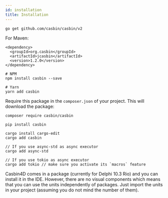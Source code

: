 ```yaml
---
id: installation
title: Installation
---
```


<!--DOCUSAURUS_CODE_TABS-->

<!--Go-->
```
go get github.com/casbin/casbin/v2
```

<!--Java-->
For Maven:

```
<dependency>
  <groupId>org.casbin</groupId>
  <artifactId>jcasbin</artifactId>
  <version>1.2.0</version>
</dependency>
```

<!--Node.js-->
```
# NPM
npm install casbin --save

# Yarn
yarn add casbin
```

<!--PHP-->
Require this package in the `composer.json` of your project. This will download the package:

```
composer require casbin/casbin
```

<!--Python-->
```
pip install casbin
```

<!--Rust-->
```
cargo install cargo-edit
cargo add casbin

// If you use async-std as async executor
cargo add async-std

// If you use tokio as async executor
cargo add tokio // make sure you activate its `macros` feature
```

<!--Delphi-->
Casbin4D comes in a package (currently for Delphi 10.3 Rio) and you can install it in the IDE. However, there are no visual components which means that you can use the units independently of packages. Just import the units in your project (assuming you do not mind the number of them).

<!--END_DOCUSAURUS_CODE_TABS-->
